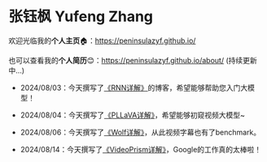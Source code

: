 # 张钰枫 Yufeng Zhang

欢迎光临我的**个人主页**🏠：<https://peninsulazyf.github.io/>

也可以查看我的**个人简历**😊：<https://peninsulazyf.github.io/about/> (持续更新中...)

- 2024/08/03：今天撰写了[《RNN详解》](https://peninsulazyf.github.io/RNN/)的博客，希望能够帮助您入门大模型！

- 2024/08/04：今天撰写了[《PLLaVA详解》](https://peninsulazyf.github.io/PLLaVA/)，希望能够初窥视频大模型~

- 2024/08/06：今天撰写了[《Wolf详解》](https://peninsulazyf.github.io/Wolf/)，从此视频字幕也有了benchmark。

- 2024/08/14：今天撰写了[《VideoPrism详解》](https://peninsulazyf.github.io/VideoPrism/)，Google的工作真的太棒啦！
